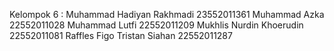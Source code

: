 Kelompok 6 : 
Muhammad Hadiyan Rakhmadi 23552011361
Muhammad Azka 22552011028
Muhammad Lutfi 22552011209
Mukhlis Nurdin Khoerudin 22552011081
Raffles Figo Tristan Siahan 22552011287
